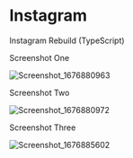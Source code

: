 # Instagram
Instagram Rebuild (TypeScript)


Screenshot One


![Screenshot_1676880963](https://user-images.githubusercontent.com/122423901/220067502-47c2edf9-ae20-4151-9d80-1ea333b2f02e.png)

Screenshot Two

![Screenshot_1676880972](https://user-images.githubusercontent.com/122423901/220067535-a74373aa-0760-4f1a-a346-b493e4dd458c.png)

Screenshot Three

![Screenshot_1676885602](https://user-images.githubusercontent.com/122423901/220067546-b7103a34-0bf9-4108-98ef-6e803f1c89ef.png)
